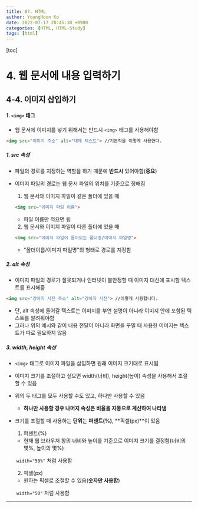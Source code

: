 ```yaml
---
title: 07. HTML
author: YoungHoon Ko
date: 2022-07-17 20:45:38 +0900
categories: [HTML, HTML-Study]
tags: [html]
---
```


[toc]

# 4. 웹 문서에 내용 입력하기

## 4-4. 이미지 삽입하기

#### 1. `<img>` 태그

- 웹 문서에 이미지를 넣기 위해서는 반드시  `<img>` 태그를 사용해야함

~~~html
<img src="이미지 주소" alt="대체 텍스트"> //기본적을 이렇게 사용한다.
~~~



##### 1.  src 속성

- 파일의 경로를 지정하는 역할을 하기 때문에 **반드시** 있어야함(**중요**)

- 이미지 파일의 경로는 웹 문서 파일의 위치를 기준으로 정해짐

  1. 웹 문서와 이미지 파일이 같은 폴더에 있을 때

  ~~~html
  <img src="이미지 파일 이름"> 
  ~~~

  - 파일 이름만 적으면 됨

  2. 웹 문서와 이미지 파일이 다른 폴더에 있을 때

  ~~~html
  <img src="이미지 파일이 들어있는 폴더명/이미지 파일명">
  ~~~

  - "폴더이름/이미지 파일명"의 형태로 경로를 지정함



##### 2.  alt 속성

- 이미지 파일의 경로가 잘못되거나 인터넷이 불안정할 때 이미지 대신에 표시할 텍스트를 표시해줌

~~~html
<img src="강아지 사진 주소" alt="강아지 사진"> //이렇게 사용합니다.
~~~

- 단, alt 속성에 들어갈 텍스트는 이미지를 부연 설명이 아니라 이미지 안에 포함된 텍스트를 알려줘야함
- 그러나 위의 예시와 같이 내용 전달이 아니라 화면을 꾸밀 때 사용한 이미지는 텍스트가 따로 필요하지 않음

##### 3. width, height 속성

- `<img>` 태그로 이미지 파일을 삽입하면 원래 이미지 크기대로 표시됨

- 이미지 크기를 조절하고 싶으면 width(너비), height(높이) 속성을 사용해서 조절할 수 있음

- 위의 두 태그를 모두 사용할 수도 있고, 하나만 사용할 수 있음

  - **하나만 사용할 경우 나머지 속성은 비율을 자동으로 계산하여 나타냄**

- 크기를 조절할 때 사용하는 **단위**는 **퍼센트(%)**, **픽셀(px)**이 있음

  1. 퍼센트(%)

  - 현재 웹 브라우저 창의 너비와 높이를 기준으로 이미지 크기를 결정함(너비의 몇%, 높이의 몇%)

  ​    `width="50%"` 처럼 사용함

  2. 픽셀(px)

  - 원하는 픽셀로 조절할 수 있음(**숫자만 사용함**)

  ​    `width="50"` 처럼 사용함 

<hr />





